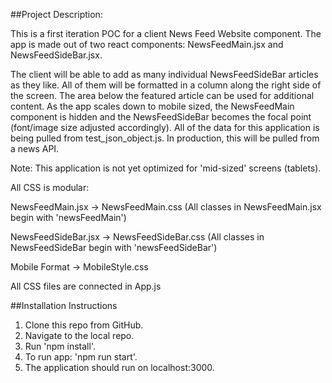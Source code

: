 

##Project Description:

This is a first iteration POC for a client News Feed Website component. The app is made out of two react components: NewsFeedMain.jsx and NewsFeedSideBar.jsx.

The client will be able to add as many individual NewsFeedSideBar articles as they like. All of them will be formatted in a column along the right side of the screen. The area below the featured article can be used for additional content. As the app scales down to mobile sized, the NewsFeedMain component is hidden and the NewsFeedSideBar becomes the focal point (font/image size adjusted accordingly). All of the data for this application is being pulled from test_json_object.js. In production, this will be pulled from a news API.

Note: This application is not yet optimized for 'mid-sized' screens (tablets).


All CSS is modular:

NewsFeedMain.jsx -> NewsFeedMain.css (All classes in NewsFeedMain.jsx begin with 'newsFeedMain')

NewsFeedSideBar.jsx -> NewsFeedSideBar.css (All classes in NewsFeedSideBar begin with 'newsFeedSideBar')

Mobile Format -> MobileStyle.css

All CSS files are connected in App.js


##Installation Instructions

1. Clone this repo from GitHub.
2. Navigate to the local repo.
3. Run 'npm install'.
4. To run app: 'npm run start'.
5. The application should run on localhost:3000.
